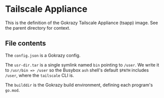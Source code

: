 # Tailscale Appliance

This is the definition of the Gokrazy Tailscale Appliance (tsapp) image.
See the parent directory for context.

## File contents

The `config.json` is a Gokrazy config.

The `usr-dir.tar` is a single symlink named `bin` pointing to `/user`. We write it to `/usr/bin => /user` so the Busybox `ash` shell's default `$PATH` includes `/user`, where the `tailscale` CLI is.

The `builddir` is the Gokrazy build environment, defining each program's `go.mod`.
